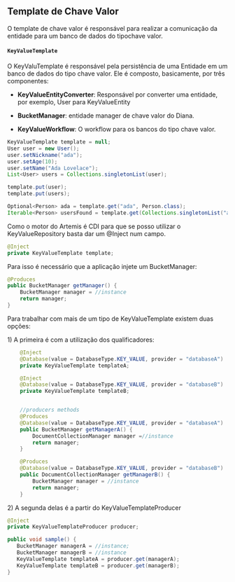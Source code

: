 ## Template de Chave Valor

O template de chave valor é responsável para realizar a comunicação da entidade para um banco de dados do tipochave valor.

#### `KeyValueTemplate`

O KeyValuTemplate é responsável pela persistência de uma Entidade em um banco de dados do tipo chave valor. Ele é composto, basicamente, por três componentes:

* **KeyValueEntityConverter**: Responsável por converter uma entidade, por exemplo, User para KeyValueEntity

* **BucketManager**: entidade manager de chave valor do Diana.
* **KeyValueWorkflow**: O workflow para os bancos do tipo chave valor.

```java
KeyValueTemplate template = null;
User user = new User();
user.setNickname("ada");
user.setAge(10);
user.setName("Ada Lovelace");
List<User> users = Collections.singletonList(user);

template.put(user);
template.put(users);

Optional<Person> ada = template.get("ada", Person.class);
Iterable<Person> usersFound = template.get(Collections.singletonList("ada"), Person.class);
```

Como o motor do Artemis é CDI para que se posso utilizar o KeyValueRepository basta dar um @Inject num campo.

```java
@Inject
private KeyValueTemplate template;
```

Para isso é necessário que a aplicação injete um BucketManager:

```java
@Produces
public BucketManager getManager() {
    BucketManager manager = //instance
    return manager;
}
```

Para trabalhar com mais de um tipo de KeyValueTemplate existem duas opções:

1\) A primeira é com a utilização dos qualificadores:

```java
    @Inject
    @Database(value = DatabaseType.KEY_VALUE, provider = "databaseA")
    private KeyValueTemplate templateA;

    @Inject
    @Database(value = DatabaseType.KEY_VALUE, provider = "databaseB")
    private KeyValueTemplate templateB;


    //producers methods
    @Produces
    @Database(value = DatabaseType.KEY_VALUE, provider = "databaseA")
    public BucketManager getManagerA() {
        DocumentCollectionManager manager =//instance
        return manager;
    }

    @Produces
    @Database(value = DatabaseType.KEY_VALUE, provider = "databaseB")
    public DocumentCollectionManager getManagerB() {
        BucketManager manager = //instance
        return manager;
    }
```

2\) A segunda delas é a partir do KeyValueTemplateProducer

```java
@Inject
private KeyValueTemplateProducer producer;

public void sample() {
   BucketManager managerA = //instance;
   BucketManager managerB = //instance
   KeyValueTemplate templateA = producer.get(managerA);
   KeyValueTemplate templateB = producer.get(managerB);
}
```



